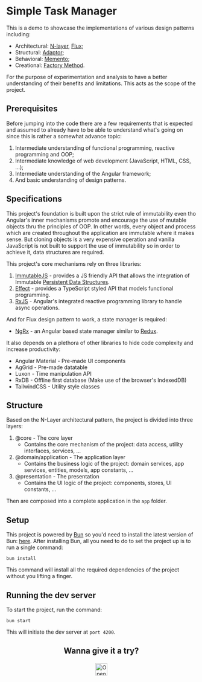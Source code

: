 # Simple Task Manager

This is a demo to showcase the implementations of various design patterns including:

- Architectural: [N-layer](https://en.wikipedia.org/wiki/Multitier_architecture), [Flux](https://facebookarchive.github.io/flux/docs/in-depth-overview/);
- Structural: [Adaptor](https://refactoring.guru/design-patterns/adapter);
- Behavioral: [Memento](https://refactoring.guru/design-patterns/memento);
- Creational: [Factory Method](https://refactoring.guru/design-patterns/factory-method).

For the purpose of experimentation and analysis to have a better understanding of their benefits and limitations. This acts as the scope of the project.

## Prerequisites

Before jumping into the code there are a few requirements that is expected and assumed to already have to be able to understand what's going on since this is rather a somewhat advance topic:

1. Intermediate understanding of functional programming, reactive programming and OOP;
2. Intermediate knowledge of web development (JavaScript, HTML, CSS, ...);
3. Intermediate understanding of the Angular framework;
4. And basic understanding of design patterns.

## Specifications

This project's foundation is built upon the strict rule of immutability even tho Angular's inner mechanisms promote and encourage the use of mutable objects thru the principles of OOP. In other words, every object and process which are created throughout the application are immutable where it makes sense. But cloning objects is a very expensive operation and vanilla JavaScript is not built to support the use of immutability so in order to achieve it, data structures are required. 

This project's core mechanisms rely on three libraries:

1. [ImmutableJS](https://immutable-js.com/) - provides a JS friendly API that allows the integration of Immutable [Persistent Data Structures](https://en.wikipedia.org/wiki/Persistent_data_structure).
2. [Effect](https://effect.website/docs/introduction)  - provides a TypeScript styled API that models functional programming.
3. [RxJS](https://rxjs.dev/) - Angular's integrated reactive programming library to handle async operations.

And for Flux design pattern to work, a state manager is required:

- [NgRx](https://ngrx.io/docs) - an Angular based state manager similar to [Redux](https://redux.js.org/).

It also depends on a plethora of other libraries to hide code complexity and increase productivity:

 - Angular Material - Pre-made UI components
 - AgGrid - Pre-made datatable
 - Luxon - Time manipulation API
 - RxDB - Offline first database (Make use of the browser's IndexedDB)
 - TailwindCSS - Utility style classes

## Structure

Based on the N-Layer architectural pattern, the project is divided into three layers:

1. @core - The core layer
    - Contains the core mechanism of the project: data access, utility interfaces, services, ...
2. @domain/application - The application layer
    - Contains the business logic of the project: domain services, app services, entities, models, app constants, ...
3. @presentation - The presentation
    - Contains the UI logic of the project: components, stores, UI constants, ...

Then are composed into a complete application in the `app` folder.

## Setup

This project is powered by [Bun](https://bun.sh/docs) so you'd need to install the latest version of Bun: [here](https://bun.sh/docs/installation). After installing Bun, all you need to do to set the project up is to run a single command:

```
bun install
```
This command will install all the required dependencies of the project without you lifting a finger.

## Running the dev server

To start the project, run the command:
```
bun start
```
This will initiate the dev server at `port 4200`.

<div align="center">
  <h3 style="font-weight: medium; font-size: 1.3rem">
    Wanna give it a try?
  </h3>
  <a href="https://idx.google.com/import?url=https%3A%2F%2Fgithub.com%2Fjackmiller2708%2Ftask-manager">
    <img height="32" alt="Open in IDX" src="https://cdn.idx.dev/btn/open_dark_32.svg">
  </a>
</div>